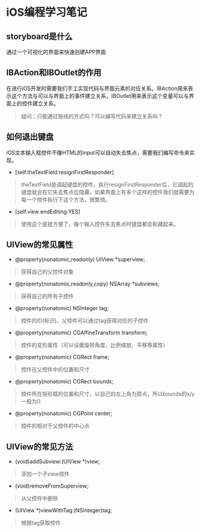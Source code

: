 # iOS编程学习笔记

## storyboard是什么
通过一个可视化的界面来快速创建APP界面

## IBAction和IBOutlet的作用
在进行iOS开发时需要我们手工实现代码与界面元素的对应关系。IBAction用来表示这个方法与可以与界面上的事件建立关系，IBOutlet用来表示这个变量可以与界面上的控件建立关系。

> 疑问：只能通过拖线的方式吗？可以编写代码来建立关系吗？

## 如何退出键盘
iOS文本输入框控件不像HTML的input可以自动失去焦点，需要我们编写命令来实现。

- [self.theTextField resignFirstResponder]
> theTextField是调起键盘的控件，执行resignFirstResponder后，它调起的键盘就会在它失去焦点后隐藏，如果界面上有多个这样的控件我们就需要为每一个控件执行下这个方法，很繁琐。

- [self.view endEditing:YES]
> 使用这个是就方便了，每个输入控件失去焦点时键盘都会影藏起来。

## UIView的常见属性
- @property(nonatomic,readonly) UIView *superview;
> 获得自己的父控件对象

- @property(nonatomic,readonly,copy) NSArray *subviews;
> 获得自己的所有子控件

- @property(nonatomic) NSInteger tag;
> 控件的ID(标识)，父控件可以通过tag获得对应的子控件

- @property(nonatomic) CGAffineTransform transform;
> 控件的变形属性（可以设置旋转角度、比例缩放、平移等属性）

- @property(nonatomic) CGRect frame;
> 控件在父控件中的位置和尺寸

- @property(nonatomic) CGRect bounds;
> 控件所在矩形框的位置和尺寸，以自己的左上角为原点，所以bounds的x/y一般为0

- @property(nonatomic) CGPoint center;
> 控件的相对于父控件的中心点


## UIView的常见方法
- (void)addSubview:(UIView *)view;
> 添加一个子view控件

- (void)removeFromSuperview;
> 从父控件中删除

- (UIView *)viewWithTag:(NSInteger)tag;
> 根据tag获取控件







